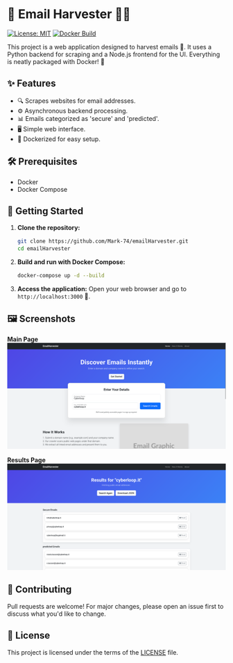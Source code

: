 # 📧 Email Harvester 🕵️‍♂️

[![License: MIT](https://img.shields.io/badge/License-MIT-yellow.svg)](LICENSE)
[![Docker Build](https://img.shields.io/badge/Docker-Build-blue?logo=docker)](docker-compose.yml)

This project is a web application designed to harvest emails 🎯. It uses a Python backend for scraping and a Node.js frontend for the UI. Everything is neatly packaged with Docker! 🐳

## ✨ Features

-   🔍 Scrapes websites for email addresses.
-   ⚙️ Asynchronous backend processing.
-   📊 Emails categorized as 'secure' and 'predicted'.
-   🖥️ Simple web interface.
-   🐳 Dockerized for easy setup.

## 🛠️ Prerequisites

-   Docker
-   Docker Compose

## 🚀 Getting Started

1.  **Clone the repository:**
    ```bash
    git clone https://github.com/Mark-74/emailHarvester.git
    cd emailHarvester
    ```

2.  **Build and run with Docker Compose:**
    ```bash
    docker-compose up -d --build
    ```

3.  **Access the application:**
    Open your web browser and go to `http://localhost:3000` 🎉.

## 🖼️ Screenshots

**Main Page**
![Home page](./static/homepage.png)

**Results Page**
![Result page](./static/resultpage.png)

## 🤝 Contributing

Pull requests are welcome! For major changes, please open an issue first to discuss what you'd like to change.

## 📜 License

This project is licensed under the terms of the [LICENSE](LICENSE) file.
